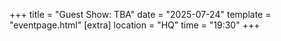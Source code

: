 +++
title = "Guest Show: TBA"
date = "2025-07-24"
template = "eventpage.html"
[extra]
location = "HQ"
time = "19:30"
+++
